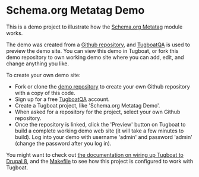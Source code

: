 # Schema.org Metatag Demo


This is a demo project to illustrate how the [Schema.org Metatag](https://www.drupal.org/project/schema_metatag) module works.

The demo was created from a [Github repository](https://github.com/karens/schema_metatag_demo8), and [TugboatQA](https://tugboat.qa) is used to preview the demo site. You can view this demo in Tugboat, or fork this demo repository to own working demo site where you can add, edit, and change anything you like.

To create your own demo site:

- Fork or clone the [demo repository](https://github.com/karens/schema_metatag_demo8) to create your own Github repository with a copy of this code.
- Sign up for a free [TugboatQA](https://tugboat.qa) account.
- Create a Tugboat project, like 'Schema.org Metatag Demo'.
- When asked for a repository for the project, select your own Github repository.
- Once the repository is linked, click the 'Preview' button on Tugboat to build a complete working demo web site (it will take a few minutes to build). Log into your demo with username 'admin' and password 'admin' (change the password after you log in).

You might want to check out [the documentation on wiring up Tugboat to Drupal 8](https://docs.tugboat.qa/examples/drupal8/),
and the [Makefile](https://github.com/karens/schema_metatag_demo8/blob/master/Makefile)
to see how this project is configured to work with Tugboat.
